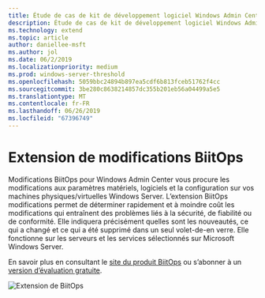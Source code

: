 ```yaml
---
title: Étude de cas de kit de développement logiciel Windows Admin Center - BiitOps
description: Étude de cas de kit de développement logiciel Windows Admin Center - BiitOps
ms.technology: extend
ms.topic: article
author: daniellee-msft
ms.author: jol
ms.date: 06/2/2019
ms.localizationpriority: medium
ms.prod: windows-server-threshold
ms.openlocfilehash: 5059bbc24894b897ea5cdf6b813fceb51762f4cc
ms.sourcegitcommit: 3be280c8638214857dc355b201eb56a04499a5e5
ms.translationtype: MT
ms.contentlocale: fr-FR
ms.lasthandoff: 06/26/2019
ms.locfileid: "67396749"
---
```

# <a name="biitops-changes-extension"></a>Extension de modifications BiitOps

Modifications BiitOps pour Windows Admin Center vous procure les modifications aux paramètres matériels, logiciels et la configuration sur vos machines physiques/virtuelles Windows Server. L’extension BiitOps modifications permet de déterminer rapidement et à moindre coût les modifications qui entraînent des problèmes liés à la sécurité, de fiabilité ou de conformité. Elle indiquera précisément quelles sont les nouveautés, ce qui a changé et ce qui a été supprimé dans un seul volet-de-en verre. Elle fonctionne sur les serveurs et les services sélectionnés sur Microsoft Windows Server.

En savoir plus en consultant le [site du produit BiitOps](http://www.biitops.com/solutions/changes-for-wac/) ou s’abonner à un [version d’évaluation gratuite](http://www.biitops.com/solutions/register-changes-for-wac/).

![Extension de BiitOps](../../media/extend-case-study-biitops/biitops-1.png)